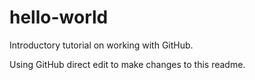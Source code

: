 # hello-world
Introductory tutorial on working with GitHub.

Using GitHub direct edit to make changes to this readme.
